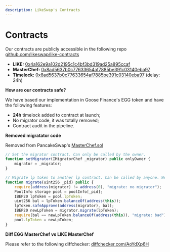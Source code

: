 ```yaml
---
description: LikeSwap's Contracts
---
```


# Contracts

Our contracts are publicly accessible in the following repo [github.com/likeswap/like-contracts](https://github.com/likeswap/like-contracts)

- **LIKE:** [0x4a162e9a102d2195c1c4bf3bd319ad25a895ccaf](https://bscscan.com/address/0x4a162e9a102d2195c1c4bf3bd319ad25a895ccaf)
- **MasterChef:** [0x8ad5637b0c77633654af7885be391c03140eba97](https://bscscan.com/address/0x8ad5637b0c77633654af7885be391c03140eba97)
- **Timelock:** [0x8ad5637b0c77633654af7885be391c03140eba97](https://bscscan.com/address/0x8ad5637b0c77633654af7885be391c03140eba97) (delay: 24h)

**How are our contracts safe?**

We have based our implementation in Goose Finance's EGG token and have the following features:

- **24h** timelock added to contract at launch;
- No migrator code, it was totally removed;
- Contract audit in the pipeline.

**Removed migratator code**

Removed from PancakeSwap's [MasterChef.sol](https://github.com/pancakeswap/pancake-farm/blob/master/contracts/MasterChef.sol)

```javascript
// Set the migrator contract. Can only be called by the owner.
function setMigrator(IMigratorChef _migrator) public onlyOwner {
    migrator = _migrator;
}

// Migrate lp token to another lp contract. Can be called by anyone. We trust that migrator contract is good.
function migrate(uint256 _pid) public {
    require(address(migrator) != address(0), "migrate: no migrator");
    PoolInfo storage pool = poolInfo[_pid];
    IBEP20 lpToken = pool.lpToken;
    uint256 bal = lpToken.balanceOf(address(this));
    lpToken.safeApprove(address(migrator), bal);
    IBEP20 newLpToken = migrator.migrate(lpToken);
    require(bal == newLpToken.balanceOf(address(this)), "migrate: bad");
    pool.lpToken = newLpToken;
}
```

**Diff EGG MasterChef vs LIKE MasterChef**

Please refer to the following diffchecker: [diffchecker.com/AoYdXp6H](https://www.diffchecker.com/AoYdXp6H)
